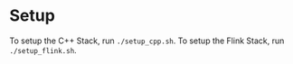 # Setup
To setup the C++ Stack, run `./setup_cpp.sh`.
To setup the Flink Stack, run `./setup_flink.sh`.